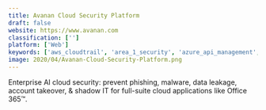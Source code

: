 ```yaml
---
title: Avanan Cloud Security Platform
draft: false 
website: https://www.avanan.com
classification: ['']
platform: ['Web']
keywords: ['aws_cloudtrail', 'area_1_security', 'azure_api_management', 'barracuda_email_security_gateway', 'cloud_elements', 'duo_security', 'ibm_api_management', 'mulesoft_anypoint_platform', 'postman_collections', 'proofpoint_email_security_and_protection', 'software_ag_webmethods', 'stoplight', 'symantec_email_security.cloud']
image: 2020/04/Avanan-Cloud-Security-Platform.png
---
```

Enterprise AI cloud security: prevent phishing, malware, data leakage, account takeover, & shadow IT for full-suite cloud applications like Office 365™.